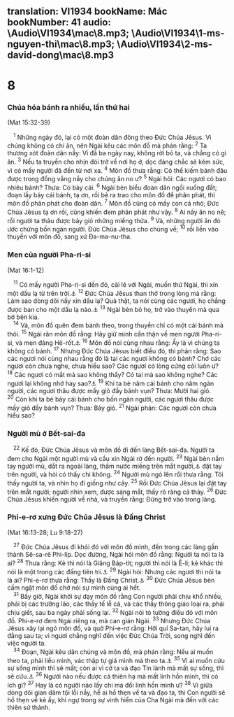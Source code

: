 translation: VI1934
bookName: Mác 
bookNumber: 41
audio: \Audio\VI1934\mac\8.mp3; \Audio\VI1934\1-ms-nguyen-thi\mac\8.mp3; \Audio\VI1934\2-ms-david-dong\mac\8.mp3
-------

<div class="title"><h1>8</h1><h3>Chúa hóa bánh ra nhiều, lần thứ hai</h3><p>(Mat 15:32-39)</p></div>
<span class="verse mac_8_1"> <sup>1</sup> Những ngày đó, lại có một đoàn dân đông theo Đức Chúa Jêsus. Vì chúng không có chi ăn, nên Ngài kêu các môn đồ mà phán rằng: </span>
<span class="verse mac_8_2"><sup>2</sup> Ta thương xót đoàn dân nầy: Vì đã ba ngày nay, không rời bỏ ta, và chẳng có gì ăn. </span>
<span class="verse mac_8_3"><sup>3</sup> Nếu ta truyền cho nhịn đói trở về nơi họ ở, dọc đàng chắc sẽ kém sức, vì có mấy người đã đến từ nơi xa. </span>
<span class="verse mac_8_4"><sup>4</sup> Môn đồ thưa rằng: Có thể kiếm bánh đâu được trong đồng vắng nầy cho chúng ăn no ư? </span>
<span class="verse mac_8_5"><sup>5</sup> Ngài hỏi: Các ngươi có bao nhiêu bánh? Thưa: Có bảy cái. </span>
<span class="verse mac_8_6"><sup>6</sup> Ngài bèn biểu đoàn dân ngồi xuống đất; đoạn lấy bảy cái bánh, tạ ơn, rồi bẻ ra trao cho môn đồ để phân phát, thì môn đồ phân phát cho đoàn dân. </span>
<span class="verse mac_8_7"><sup>7</sup> Môn đồ cũng có mấy con cá nhỏ; Đức Chúa Jêsus tạ ơn rồi, cũng khiến đem phân phát như vậy. </span>
<span class="verse mac_8_8"><sup>8</sup> Ai nấy ăn no nê; rồi người ta thâu được bảy giỏ những miếng thừa. </span>
<span class="verse mac_8_9"><sup>9</sup> Vả, những người ăn đó ước chừng bốn ngàn người. Đức Chúa Jêsus cho chúng về; </span>
<span class="verse mac_8_10"><sup>10</sup> rồi liền vào thuyền với môn đồ, sang xứ Đa-ma-nu-tha. <br/></span>
<div class="title"><h3>Men của người Pha-ri-si</h3><p>(Mat 16:1-12)</p></div>
<span class="verse mac_8_11"> <sup>11</sup> Có mấy người Pha-ri-si đến đó, cãi lẽ với Ngài, muốn thử Ngài, thì xin một dấu lạ từ trên trời.<a data-toggle="tooltip" data-placement="bottom" title="Mat 12:38; Lu 11:16">⚓</a></span>
<span class="verse mac_8_12"><sup>12</sup> Đức Chúa Jêsus than thở trong lòng mà rằng: Làm sao dòng dõi nầy xin dấu lạ? Quả thật, ta nói cùng các ngươi, họ chẳng được ban cho một dấu lạ nào.<a data-toggle="tooltip" data-placement="bottom" title="Mat 12:39; Lu 11:29">⚓</a></span>
<span class="verse mac_8_13"><sup>13</sup> Ngài bèn bỏ họ, trở vào thuyền mà qua bờ bên kia. <br/></span>
<span class="verse mac_8_14"> <sup>14</sup> Vả, môn đồ quên đem bánh theo, trong thuyền chỉ có một cái bánh mà thôi. </span>
<span class="verse mac_8_15"><sup>15</sup> Ngài răn môn đồ rằng: Hãy giữ mình cẩn thận về men người Pha-ri-si, và men đảng Hê-rốt.<a data-toggle="tooltip" data-placement="bottom" title="Lu 12:1">⚓</a></span>
<span class="verse mac_8_16"><sup>16</sup> Môn đồ nói cùng nhau rằng: Ấy là vì chúng ta không có bánh. </span>
<span class="verse mac_8_17"><sup>17</sup> Nhưng Đức Chúa Jêsus biết điều đó, thì phán rằng: Sao các ngươi nói cùng nhau rằng đó là tại các ngươi không có bánh? Chớ các ngươi còn chưa nghe, chưa hiểu sao? Các ngươi có lòng cứng cỏi luôn ư? </span>
<span class="verse mac_8_18"><sup>18</sup> Các ngươi có mắt mà sao không thấy? Có tai mà sao không nghe? Các ngươi lại không nhớ hay sao?<a data-toggle="tooltip" data-placement="bottom" title="Gie 5:21; Exe 12:2; Mac 4:12">⚓</a></span>
<span class="verse mac_8_19"><sup>19</sup> Khi ta bẻ năm cái bánh cho năm ngàn người, các ngươi thâu được mấy giỏ đầy bánh vụn? Thưa: Mười hai giỏ. </span>
<span class="verse mac_8_20"><sup>20</sup> Còn khi ta bẻ bảy cái bánh cho bốn ngàn người, các ngươi thâu được mấy giỏ đầy bánh vụn? Thưa: Bảy giỏ. </span>
<span class="verse mac_8_21"><sup>21</sup> Ngài phán: Các ngươi còn chưa hiểu sao? <br/></span>
<div class="title"><h3>Người mù ở Bết-sai-đa</h3></div>
<span class="verse mac_8_22"> <sup>22</sup> Kế đó, Đức Chúa Jêsus và môn đồ đi đến làng Bết-sai-đa. Người ta đem cho Ngài một người mù và cầu xin Ngài rờ đến người. </span>
<span class="verse mac_8_23"><sup>23</sup> Ngài bèn nắm tay người mù, dắt ra ngoài làng, thấm nước miếng trên mắt người,<a data-toggle="tooltip" data-placement="bottom" title="Nt: khạc hay phun vào mắt người mù">⚓</a> đặt tay trên người, và hỏi có thấy chi không. </span>
<span class="verse mac_8_24"><sup>24</sup> Người mù ngó lên rồi thưa rằng: Tôi thấy người ta, và nhìn họ đi giống như cây. </span>
<span class="verse mac_8_25"><sup>25</sup> Rồi Đức Chúa Jêsus lại đặt tay trên mắt người; người nhìn xem, được sáng mắt, thấy rõ ràng cả thảy. </span>
<span class="verse mac_8_26"><sup>26</sup> Đức Chúa Jêsus khiến người về nhà, và truyền rằng: Đừng trở vào trong làng. <br/></span>
<div class="title"><h3>Phi-e-rơ xưng Đức Chúa Jêsus là Đấng Christ</h3><p>(Mat 16:13-28; Lu 9:18-27)</p></div>
<span class="verse mac_8_27"> <sup>27</sup> Đức Chúa Jêsus đi khỏi đó với môn đồ mình, đến trong các làng gần thành Sê-sa-rê Phi-líp. Dọc đường, Ngài hỏi môn đồ rằng: Người ta nói ta là ai? </span>
<span class="verse mac_8_28"><sup>28</sup> Thưa rằng: Kẻ thì nói là Giăng Báp-tít; người thì nói là Ê-li; kẻ khác thì nói là một trong các đấng tiên tri.<a data-toggle="tooltip" data-placement="bottom" title="Mac 6:14-15; Lu 9:7-8">⚓</a></span>
<span class="verse mac_8_29"><sup>29</sup> Ngài hỏi: Nhưng các ngươi thì nói ta là ai? Phi-e-rơ thưa rằng: Thầy là Đấng Christ.<a data-toggle="tooltip" data-placement="bottom" title="Gi 6:68-69">⚓</a></span>
<span class="verse mac_8_30"><sup>30</sup> Đức Chúa Jêsus bèn cấm ngặt môn đồ chớ nói sự mình cùng ai hết. <br/></span>
<span class="verse mac_8_31"> <sup>31</sup> Bấy giờ, Ngài khởi sự dạy môn đồ rằng Con người phải chịu khổ nhiều, phải bị các trưởng lão, các thầy tế lễ cả, và các thầy thông giáo loại ra, phải chịu giết, sau ba ngày phải sống lại. </span>
<span class="verse mac_8_32"><sup>32</sup> Ngài nói tỏ tường điều đó với môn đồ. Phi-e-rơ đem Ngài riêng ra, mà can gián Ngài. </span>
<span class="verse mac_8_33"><sup>33</sup> Nhưng Đức Chúa Jêsus xây lại ngó môn đồ, và quở Phi-e-rơ rằng: Hỡi quỉ Sa-tan, hãy lui ra đằng sau ta; vì ngươi chẳng nghĩ đến việc Đức Chúa Trời, song nghĩ đến việc người ta. <br/></span>
<span class="verse mac_8_34"> <sup>34</sup> Đoạn, Ngài kêu dân chúng và môn đồ, mà phán rằng: Nếu ai muốn theo ta, phải liều mình, vác thập tự giá mình mà theo ta.<a data-toggle="tooltip" data-placement="bottom" title="Mat 10:38; Lu 14:27">⚓</a></span>
<span class="verse mac_8_35"><sup>35</sup> Vì ai muốn cứu sự sống mình thì sẽ mất; còn ai vì cớ ta và đạo Tin lành mà mất sự sống, thì sẽ cứu.<a data-toggle="tooltip" data-placement="bottom" title="Mat 10:39; Lu 17:33; Gi 12:25">⚓</a></span>
<span class="verse mac_8_36"><sup>36</sup> Người nào nếu được cả thiên hạ mà mất linh hồn mình, thì có ích gì? </span>
<span class="verse mac_8_37"><sup>37</sup> Hay là có người nào lấy chi mà đổi linh hồn mình ư? </span>
<span class="verse mac_8_38"><sup>38</sup> Vì giữa dòng dõi gian dâm tội lỗi nầy, hễ ai hổ thẹn về ta và đạo ta, thì Con người sẽ hổ thẹn về kẻ ấy, khi ngự trong sự vinh hiển của Cha Ngài mà đến với các thiên sứ thánh. <br/></span>
